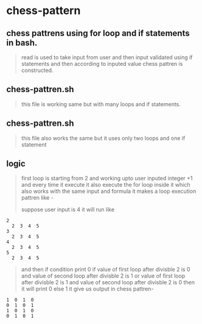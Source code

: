 # chess-pattern
## chess pattrens using for loop and if statements in bash.
> read is used to take input from user and then
> input validated using if statements and then
> according to inputed value chess pattren is constructed.
## chess-pattren.sh
> this file is working same but with many loops and if statements.
## chess-pattren.sh
> this file also works the same but it uses only two loops and one
> if statement
## logic 
> first loop is starting from 2 and working upto user inputed integer +1
> and every time it execute it also execute the for loop inside it which
> also works with the same input and formula it makes a loop execution 
> pattren like -
>
> suppose user input is 4 it will run like
```
2
  2  3  4  5 
3
  2  3  4  5
4
  2  3  4  5
5
  2  3  4  5
```
> and then if condition print 0 if value of first loop after divisble 2 is 0 and value of 
> second loop after divisble 2 is 1 or value of first loop after divisble 2 is 1 and value of 
> second loop after divisble 2 is 0 then it will print 0 else 1
> it give us output in chess pattren-
```
1  0  1  0
0  1  0  1
1  0  1  0
0  1  0  1
```
